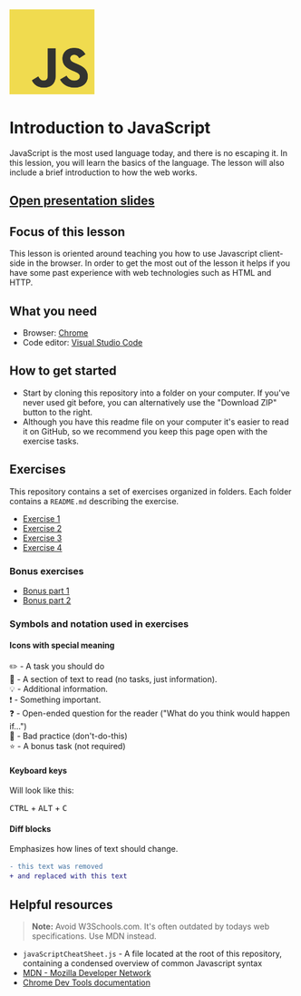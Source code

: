 <img src="js.png" alt="JavaScript" width="150" />

# Introduction to JavaScript

JavaScript is the most used language today, and there is no escaping it. In this lession, you will learn the basics of the language. The lesson will also include a brief introduction to how the web works.

## [Open presentation slides](https://docs.google.com/presentation/d/12TT-N3Gf80QzmVyvt9PidUXtcZEFlffOx87O_Co82I8/edit)

## Focus of this lesson

This lesson is oriented around teaching you how to use Javascript client-side in the browser. In order to get the most out of the lesson it helps if you have some past experience with web technologies such as HTML and HTTP.

## What you need

- Browser: [Chrome](https://www.google.com/chrome)
- Code editor: [Visual Studio Code](https://code.visualstudio.com)

## How to get started

- Start by cloning this repository into a folder on your computer. If you've never used git before, you can alternatively use the "Download ZIP" button to the right.
- Although you have this readme file on your computer it's easier to read it on GitHub, so we recommend you keep this page open with the exercise tasks.

## Exercises

This repository contains a set of exercises organized in folders. Each folder contains a `README.md` describing the exercise.

- [Exercise 1](exercise-1/)
- [Exercise 2](exercise-2/)
- [Exercise 3](exercise-3/)
- [Exercise 4](exercise-4/)

### Bonus exercises

- [Bonus part 1](bonus-1/)
- [Bonus part 2](bonus-2/)

### Symbols and notation used in exercises

#### Icons with special meaning

:pencil2: - A task you should do  
:book: - A section of text to read (no tasks, just information).  
:bulb: - Additional information.  
:exclamation: - Something important.  
:question: - Open-ended question for the reader ("What do you think would happen if...")  
:poop: - Bad practice (don't-do-this)  
:star: - A bonus task (not required)

#### Keyboard keys

Will look like this:

<kbd>CTRL</kbd> + <kbd>ALT</kbd> + <kbd>C</kbd>

#### Diff blocks

Emphasizes how lines of text should change.

```diff
- this text was removed
+ and replaced with this text
```

## Helpful resources

> **Note:** Avoid W3Schools.com. It's often outdated by todays web specifications. Use MDN instead.

- `javaScriptCheatSheet.js` - A file located at the root of this repository, containing a condensed overview of common Javascript syntax
- [MDN - Mozilla Developer Network](https://developer.mozilla.org/en-US/)
- [Chrome Dev Tools documentation](https://developers.google.com/web/tools/chrome-devtools/)
